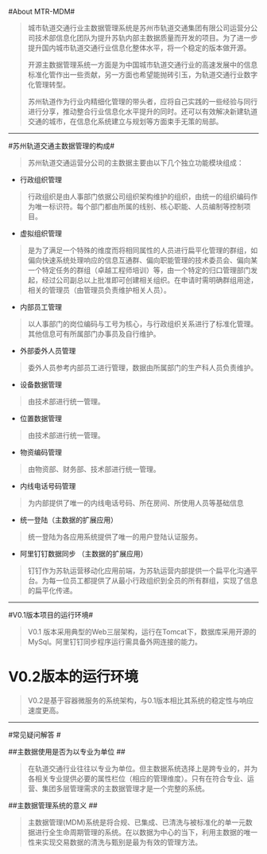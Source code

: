 
#About MTR-MDM#
>城市轨道交通行业主数据管理系统是苏州市轨道交通集团有限公司运营分公司技术部信息化团队为提升苏轨内部主数据质量而开发的项目。为了进一步提升国内城市轨道交通行业信息化整体水平，将一个稳定的版本做开源。 
>
>开源主数据管理系统一方面是为中国城市轨道交通行业的高速发展中的信息标准化管作出一些贡献，另一方面也希望能抛砖引玉，为轨道交通行业数字化管理转型。  
>
>苏州轨道作为行业内精细化管理的带头者，应将自己实践的一些经验与同行进行分享，推动整合行业信息化水平提升的同时。还可以有效解决新建轨道交通的城市，在信息化系统建立与规划等方面束手无策的局部。

***
#苏州轨道交通主数据管理的构成#
>苏州轨道交通运营分公司的主数据主要由以下几个独立功能模块组成：

* 行政组织管理 
>行政组织是由人事部门依据公司组织架构维护的组织，由统一的组织编码作为唯一标识符。每个部门都由所属的线别、核心职能、人员编制等控制项目。

* 虚拟组织管理
>是为了满足一个特殊的维度而将相同属性的人员进行扁平化管理的群组，如偏向快速系统处理响应的信息互通群、偏向职能管理的技术委员会、偏向某一个特定任务的群组（卓越工程师培训）等，由一个特定的归口管理部门发起，经过公司副总以上批准即可创建相关组织。在申请时需明确群组用途，相关的管理员（由管理员负责维护相关人员）。

* 内部员工管理
>以人事部门的岗位编码与工号为核心，与行政组织关系进行了标准化管理。其他信息可有所属部门办事员及自行维护。

* 外部委外人员管理
>委外人员参考内部员工进行管理，数据由所属部门的生产科人员负责维护。

* 设备数据管理
>由技术部进行统一管理。

* 位置数据管理
>由技术部进行统一管理。

* 物资编码管理
>由物资部、财务部、技术部进行统一管理。

* 内线电话号码管理
>为内部提供了唯一的内线电话号码、所在房间、所使用人员等基础信息

*  统一登陆（主数据的扩展应用）  
>统一登陆为各应用系统提供了唯一的用户登陆认证服务。


* 阿里钉钉数据同步 （主数据的扩展应用）
>钉钉作为苏轨运营移动化应用前端，为苏轨运营内部提供一个扁平化沟通平台。为每一位员工都提供了从最小行政组织到全员的所有群组，实现了信息的扁平化传递。


***    
#V0.1版本项目的运行环境#
>V0.1 版本采用典型的Web三层架构，运行在Tomcat下，数据库采用开源的MySql。阿里钉钉同步程序运行需具备外网连接的能力。


# V0.2版本的运行环境 #
>V0.2是基于容器微服务的系统架构，与0.1版本相比其系统的稳定性与响应速度更高。


***
#常见疑问解答 #

##主数据使用是否为以专业为单位 ##
>在轨道交通行业往往以专业为单位。但主数据系统选择上是跨专业的，并为各相关专业提供必要的属性栏位（相应的管理维度）。只有在符合专业、运营、集团多层管理需求的主数据管理才是一个完整的系统。

##主数据管理系统的意义 ##
>主数据管理(MDM)系统是将合规、已集成、已清洗与被标准化的单一元数据进行全生命周期管理的系统。在以数据为中心的当下，利用主数据的唯一性来实现交易数据的清洗与甄别是最为有效的管理方法。
